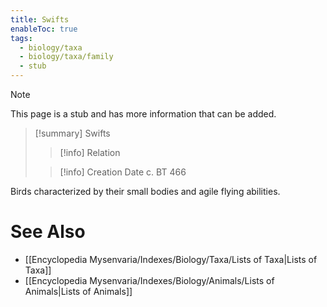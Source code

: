 ```yaml
---
title: Swifts
enableToc: true
tags:
  - biology/taxa
  - biology/taxa/family
  - stub
---
```


> [!note]
> This page is a stub and has more information that can be added.

> [!summary] Swifts
> > [!info] Relation
>
> > [!info] Creation Date
> > c. BT 466

Birds characterized by their small bodies and agile flying abilities.

# See Also
- [[Encyclopedia Mysenvaria/Indexes/Biology/Taxa/Lists of Taxa|Lists of Taxa]]
- [[Encyclopedia Mysenvaria/Indexes/Biology/Animals/Lists of Animals|Lists of Animals]]
